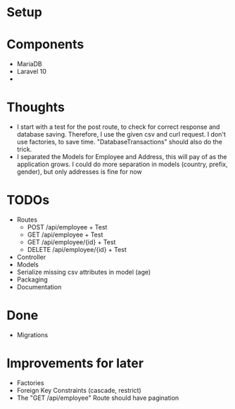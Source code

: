 # Setup

# Components

- MariaDB
- Laravel 10
-

# Thoughts

- I start with a test for the post route, to check for correct response and database saving. Therefore, I use the given
  csv and curl request. I don't use factories, to save time. "DatabaseTransactions" should also do the trick.
- I separated the Models for Employee and Address, this will pay of as the application grows. I could do more separation
  in models (country, prefix, gender), but only addresses is fine for now

# TODOs
- Routes
  - POST /api/employee + Test
  - GET /api/employee + Test
  - GET /api/employee/{id} + Test
  - DELETE /api/employee/{id} + Test
- Controller
- Models
- Serialize missing csv attributes in model (age)
- Packaging
- Documentation


# Done

- Migrations


# Improvements for later

- Factories
- Foreign Key Constraints (cascade, restrict)
- The "GET /api/employee" Route should have pagination

